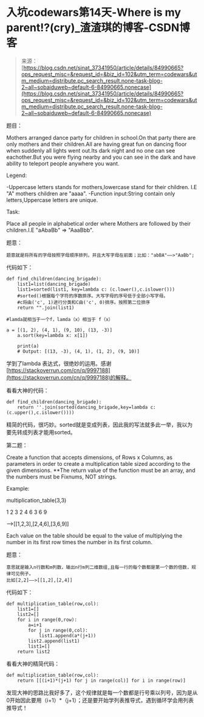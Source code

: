 <!--yml
category: codewars
date: 2022-08-13 11:51:12
-->

# 入坑codewars第14天-Where is my parent!?(cry)_渣渣琪的博客-CSDN博客

> 来源：[https://blog.csdn.net/sinat_37341950/article/details/84990665?ops_request_misc=&request_id=&biz_id=102&utm_term=codewars&utm_medium=distribute.pc_search_result.none-task-blog-2~all~sobaiduweb~default-6-84990665.nonecase](https://blog.csdn.net/sinat_37341950/article/details/84990665?ops_request_misc=&request_id=&biz_id=102&utm_term=codewars&utm_medium=distribute.pc_search_result.none-task-blog-2~all~sobaiduweb~default-6-84990665.nonecase)

题目：

Mothers arranged dance party for children in school.On that party there are only mothers and their children.All are having great fun on dancing floor when suddenly all lights went out.Its dark night and no one can see eachother.But you were flying nearby and you can see in the dark and have ability to teleport people anywhere you want.

Legend:

-Uppercase letters stands for mothers,lowercase stand for their children. I.E "A" mothers children are "aaaa".
-Function input:String contain only letters,Uppercase letters are unique.

Task:

Place all people in alphabetical order where Mothers are followed by their children.I.E "aAbaBb" => "AaaBbb".

题意：

```
题意就是将所有的字母按照字母顺序排列，并且大写字母在前面；比如："abBA"——>"AaBb";
```

代码如下：

```
def find_children(dancing_brigade):
    list1=list(dancing_brigade)
    list1=sorted(list1, key=lambda c: (c.lower(),c.islower()))
    #sorted()根据每个字符的序数排序。大写字母的序号低于全部小写字母。
    #c将由('c', 1)进行分类和C由('c', 0)排序。按照第二位排序
    return "".join(list1)
```

```
#lamda就相当于一个f，lamda（x）相当于 f（x）

a = [(1, 2), (4, 1), (9, 10), (13, -3)]
    a.sort(key=lambda x: x[1])

    print(a)
    # Output: [(13, -3), (4, 1), (1, 2), (9, 10)]
```

学到了lambda 表达式，很绝妙的运用。感谢[https://stackoverrun.com/cn/q/9997188](https://stackoverrun.com/cn/q/9997188)的解释。

看看大神的代码：

```
def find_children(dancing_brigade):
    return ''.join(sorted(dancing_brigade,key=lambda c:(c.upper(),c.islower())))
```

精简的代码，很巧妙。sorted就是变成列表，因此我的写法就多此一举，我以为要先转成列表才能用sorted。 

第二题：

Create a function that accepts dimensions, of Rows x Columns, as parameters in order to create a multiplication table sized according to the given dimensions. **The return value of the function must be an array, and the numbers must be Fixnums, NOT strings.

Example:

multiplication_table(3,3)

1 2 3
2 4 6
3 6 9

-->[[1,2,3],[2,4,6],[3,6,9]]

Each value on the table should be equal to the value of multiplying the number in its first row times the number in its first column.

题意：

```
意思就是输入n行数和m列数，输出n行m列二维数组,且每一行的每个数都是第一个数的倍数，规律可见例子。
比如[2,2]——>[[1,2],[2,4]]
```

代码如下：

```
def multiplication_table(row,col):
    list1=[]
    list2=[]
    for i in range(0,row):
        a=i+1
        for j in range(0,col):
            list1.append(a*(j+1))
        list2.append(list1)
        list1=[]
    return list2
```

看看大神的精简代码：

```
def multiplication_table(row,col):
    return [[(i+1)*(j+1) for j in range(col)] for i in range(row)]
```

发现大神的思路比我好多了，这个规律就是每一个数都是行号乘以列号，因为是从0开始因此要用（i+1）*（j+1）；还是要开始学列表推导式，遇到循环学会用列表推导式！